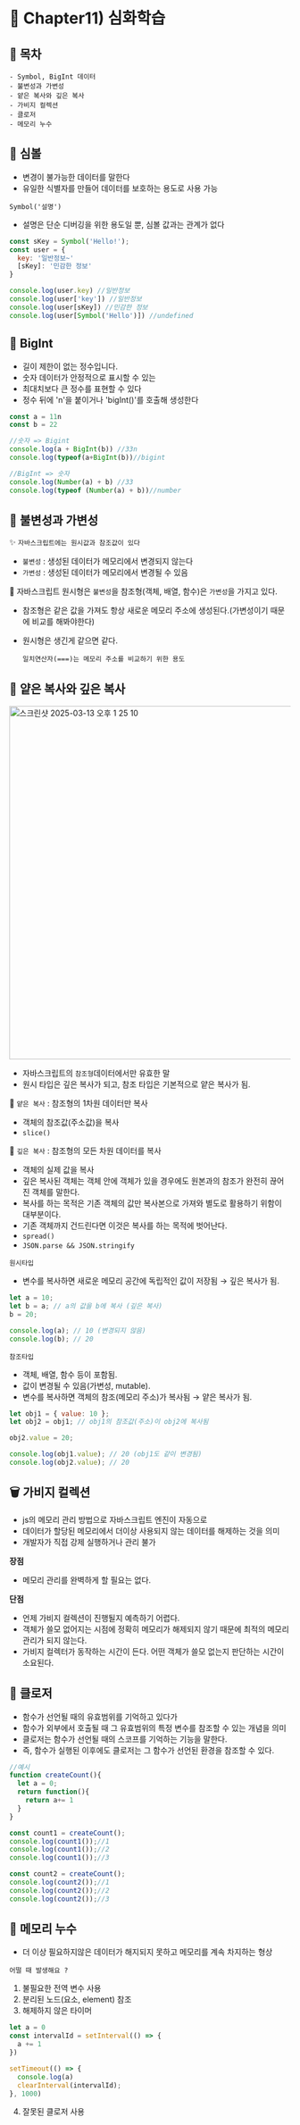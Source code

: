 # 📕 Chapter11) 심화학습

## **🚀 목차**

```
- Symbol, BigInt 데이터
- 불변성과 가변성
- 얕은 복사와 깊은 복사
- 가비지 컬렉션
- 클로저
- 메모리 누수
```

## 📂 심볼

- 변경이 불가능한 데이터를 말한다
- 유일한 식별자를 만들어 데이터를 보호하는 용도로 사용 가능
  
`Symbol('설명')` 
- 설명은 단순 디버깅을 위한 용도일 뿐, 심볼 값과는 관계가 없다

```js
const sKey = Symbol('Hello!');
const user = {
  key: '일반정보~'
  [sKey]: '민감한 정보'
}

console.log(user.key) //일반정보
console.log(user['key']) //일반정보
console.log(user[sKey]) //민감한 정보
console.log(user[Symbol('Hello')]) //undefined
```

## 📂 BigInt

- 길이 제한이 없는 정수입니다.
- 숫자 데이터가 안정적으로 표시할 수 있는
- 최대치보다 큰 정수를 표현할 수 있다
- 정수 뒤에 'n'을 붙이거나 'bigInt()'를 호출해 생성한다

```js
const a = 11n
const b = 22

//숫자 => Bigint
console.log(a + BigInt(b)) //33n
console.log(typeof(a+BigInt(b))//bigint

//BigInt => 숫자
console.log(Number(a) + b) //33
console.log(typeof (Number(a) + b))//number
```

## 📂 불변성과 가변성

✨ `자바스크립트에는 원시값과 참조값이 있다`

- `불변성` : 생성된 데이터가 메모리에서 변경되지 않는다
- `가변성` : 생성된 데이터가 메모리에서 변경될 수 있음

🚀 자바스크립트 원시형은 `불변성`을 참조형(객체, 배열, 함수)은 `가변성`을 가지고 있다.

- 참조형은 같은 값을 가져도 항상 새로운 메모리 주소에 생성된다.(가변성이기 때문에 비교를 해봐야한다)
- 원시형은 생긴게 같으면 같다.
  
  `일치연산자(===)는 메모리 주소를 비교하기 위한 용도`


## 📂 얕은 복사와 깊은 복사

<img width="633" alt="스크린샷 2025-03-13 오후 1 25 10" src="https://github.com/user-attachments/assets/cd6481df-b685-4eb7-86e5-bde547ab3663" />

- 자바스크립트의 `참조형`데이터에서만 유효한 말
- 원시 타입은 깊은 복사가 되고, 참조 타입은 기본적으로 얕은 복사가 됨.
  
🌱 `얕은 복사` : 참조형의 1차원 데이터만 복사 <br />
- 객체의 참조값(주소값)을 복사
- `slice()`
  
🌱 `깊은 복사` : 참조형의 모든 차원 데이터를 복사
- 객체의 실제 값을 복사
- 깊은 복사된 객체는 객체 안에 객체가 있을 경우에도 원본과의 참조가 완전히 끊어진 객체를 말한다.
- 복사를 하는 목적은 기존 객체의 값만 복사본으로 가져와 별도로 활용하기 위함이 대부분이다.
- 기존 객체까지 건드린다면 이것은 복사를 하는 목적에 벗어난다.
- `spread()`
- `JSON.parse && JSON.stringify`

`원시타입`
- 변수를 복사하면 새로운 메모리 공간에 독립적인 값이 저장됨 → 깊은 복사가 됨.
  
```js
let a = 10;
let b = a; // a의 값을 b에 복사 (깊은 복사)
b = 20;  

console.log(a); // 10 (변경되지 않음)
console.log(b); // 20
```

`참조타입`
- 객체, 배열, 함수 등이 포함됨.
- 값이 변경될 수 있음(가변성, mutable).
- 변수를 복사하면 객체의 참조(메모리 주소)가 복사됨 → 얕은 복사가 됨.

```js
let obj1 = { value: 10 };
let obj2 = obj1; // obj1의 참조값(주소)이 obj2에 복사됨

obj2.value = 20; 

console.log(obj1.value); // 20 (obj1도 같이 변경됨)
console.log(obj2.value); // 20
```

## 🗑️ 가비지 컬렉션
- js의 메모리 관리 방법으로 자바스크립트 엔진이 자동으로
- 데이터가 할당된 메모리에서 더이상 사용되지 않는 데이터를 해제하는 것을 의미
- 개발자가 직접 강제 실행하거나 관리 불가

**장점**

- 메모리 관리를 완벽하게 할 필요는 없다.

**단점**

- 언제 가비지 컬렉션이 진행될지 예측하기 어렵다.
- 객체가 쓸모 없어지는 시점에 정확히 메모리가 해제되지 않기 때문에 최적의 메모리 관리가 되지 않는다.
- 가비지 컬렉터가 동작하는 시간이 든다.
어떤 객체가 쓸모 없는지 판단하는 시간이 소요된다.

## 📂 클로저

- 함수가 선언될 때의 유효범위를 기억하고 있다가
- 함수가 외부에서 호출될 때 그 유효범위의 특정 변수를 참조할 수 있는 개념을 의미
- 클로저는 함수가 선언될 때의 스코프를 기억하는 기능을 말한다.
- 즉, 함수가 실행된 이후에도 클로저는 그 함수가 선언된 환경을 참조할 수 있다.

```js
//예시
function createCount(){
  let a = 0;
  return function(){
    return a+= 1
  }
}

const count1 = createCount();
console.log(count1());//1
console.log(count1());//2
console.log(count1());//3

const count2 = createCount();
console.log(count2());//1
console.log(count2());//2
console.log(count2());//3
```
## 📂 메모리 누수
- 더 이상 필요하지않은 데이터가 해지되지 못하고 메모리를 계속 차지하는 형상 <br/>

`어떨 때 발생해요 ?`
1. 불필요한 전역 변수 사용
2. 분리된 노드(요소, element) 참조
3. 해제하지 않은 타이머
```js
let a = 0
const intervalId = setInterval(() => {
  a += 1
})

setTimeout(() => {
  console.log(a)
  clearInterval(intervalId);
}, 1000)

```
4. 잘못된 클로저 사용

